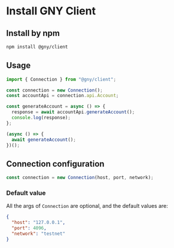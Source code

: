 # Install GNY Client

## Install by npm

```bash
npm install @gny/client
```

## Usage

```typescript
import { Connection } from "@gny/client";

const connection = new Connection();
const accountApi = connection.api.Account;

const generateAccount = async () => {
  response = await accountApi.generateAccount();
  console.log(response);
};

(async () => {
  await generateAccount();
})();
```

## Connection configuration

```typescript
const connection = new Connection(host, port, network);
```

### Default value

All the args of `Connection` are optional, and the default values are:

```json
{
  "host": "127.0.0.1",
  "port": 4096,
  "network": "testnet"
}
```
